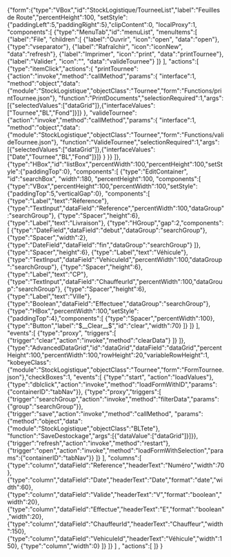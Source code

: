 {"form":{"type":"VBox","id":"StockLogistique/TourneeList","label":"Feuilles de Route","percentHeight":100,
"setStyle":{"paddingLeft":5,"paddingRight":5},"clipContent":0,
"localProxy":1,
"components":[
	{"type":"MenuTab","id":"menuList", "menuItems":[
		{"label":"File", "children":[
			{"label":"Ouvrir", "icon":"open", "data":"open"},
			{"type":"vseparator"},
			{"label":"Rafraîchir", "icon":"iconNew", "data":"refresh"},
			{"label":"Imprimer", "icon":"print", "data":"printTournee"},
			{"label":"Valider", "icon":"", "data":"valideTournee"}
		]}
	],
	"actions":[
		{"type":"itemClick","actions":{
			"printTournee":{"action":"invoke","method":"callMethod","params":{
				"interface":1,
				"method":"object","data":{"module":"StockLogistique","objectClass":"Tournee","form":"Functions/printTournee.json"},
				"function":"PrintDocuments","selectionRequired":1,"args":[{"selectedValues":["dataGrid"]},{"interfaceValues":["Tournee","BL","Fond"]}]}
			},
			"valideTournee":{"action":"invoke","method":"callMethod","params":{
				"interface":1,
				"method":"object","data":{"module":"StockLogistique","objectClass":"Tournee","form":"Functions/valideTournee.json"},
				"function":"ValideTournee","selectionRequired":1,"args":[{"selectedValues":["dataGrid"]},{"interfaceValues":["Date","Tournee","BL","Fond"]}]}
			}
		}}
	]},
	{"type":"HBox","id":"listBox","percentWidth":100,"percentHeight":100,"setStyle":{"paddingTop":0},
	"components":[
		{"type":"EditContainer", "id":"searchBox", "width":180, "percentHeight":100,
		"components":[
			{"type":"VBox","percentHeight":100,"percentWidth":100,"setStyle":{"paddingTop":5,"verticalGap":0},
			"components":[
				{"type":"Label","text":"Réference"},
				{"type":"TextInput","dataField":"Reference","percentWidth":100,"dataGroup":"searchGroup"},
				{"type":"Spacer","height":6},
				{"type":"Label","text":"Livraison"},
				{"type":"HGroup","gap":2,"components":[
					{"type":"DateField","dataField":"debut","dataGroup":"searchGroup"},
					{"type":"Spacer","width":2},
					{"type":"DateField","dataField":"fin","dataGroup":"searchGroup"}
				]},
				{"type":"Spacer","height":6},
				{"type":"Label","text":"Véhicule"},
				{"type":"TextInput","dataField":"VehiculeId","percentWidth":100,"dataGroup":"searchGroup"},
				{"type":"Spacer","height":6},
				{"type":"Label","text":"CP"},
				{"type":"TextInput","dataField":"ChauffeurId","percentWidth":100,"dataGroup":"searchGroup"},
				{"type":"Spacer","height":6},
				{"type":"Label","text":"Ville"},
				{"type":"Boolean","dataField":"Effectuee","dataGroup":"searchGroup"},
				{"type":"HBox","percentWidth":100,"setStyle":{"paddingTop":4},"components":[
					{"type":"Spacer","percentWidth":100},
					{"type":"Button","label":"$__Clear__$","id":"clear","width":70}
				]}
			]}
		],
		"events":[
			{"type":"proxy", "triggers":[
				{"trigger":"clear","action":"invoke","method":"clearData"}
			]}
		]},
		{"type":"AdvancedDataGrid","id":"dataGrid","dataField":"dataGrid","percentHeight":100,"percentWidth":100,"rowHeight":20,"variableRowHeight":1, 
		"kobeyeClass":{"module":"StockLogistique","objectClass":"Tournee","form":"FormTournee.json"},"checkBoxes":1,
		"events":[
			{"type":"start", "action":"loadValues"},
			{"type":"dblclick","action":"invoke","method":"loadFormWithID","params":{"containerID":"tabNav"}},
			{"type":"proxy","triggers":[
				{"trigger":"searchGroup","action":"invoke","method":"filterData","params":{"group":"searchGroup"}},
				{"trigger":"save","action":"invoke","method":"callMethod",
				"params":{"method":"object","data":{"module":"StockLogistique","objectClass":"BLTete"},
				"function":"SaveDestockage","args":[{"dataValue":["dataGrid"]}]}},
				{"trigger":"refresh","action":"invoke","method":"restart"},
				{"trigger":"open","action":"invoke","method":"loadFormWithSelection","params":{"containerID":"tabNav"}}
			]}
		],
		"columns":[
				{"type":"column","dataField":"Reference","headerText":"Numéro","width":70},
				{"type":"column","dataField":"Date","headerText":"Date","format":"date","width":60},
				{"type":"column","dataField":"Valide","headerText":"V","format":"boolean","width":20},
				{"type":"column","dataField":"Effectue","headerText":"E","format":"boolean","width":20},
				{"type":"column","dataField":"ChauffeurId","headerText":"Chauffeur","width":150},
				{"type":"column","dataField":"VehiculeId","headerText":"Véhicule","width":150},
				{"type":"column","width":0}
		]}
	]}
]
,
"actions":[
]}
}


